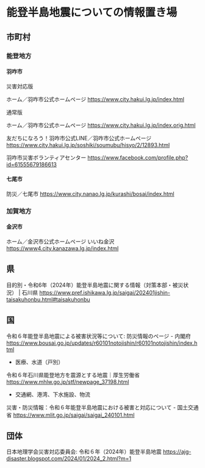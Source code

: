 # 能登半島地震についての情報置き場

## 市町村

### 能登地方

#### 羽咋市

災害対応版

ホーム／羽咋市公式ホームページ https://www.city.hakui.lg.jp/index.html

通常版

ホーム／羽咋市公式ホームページ https://www.city.hakui.lg.jp/index.orig.html


友だちになろう！羽咋市公式LINE／羽咋市公式ホームページ https://www.city.hakui.lg.jp/soshiki/soumubu/hisyo/2/12893.html


羽咋市災害ボランティアセンター
https://www.facebook.com/profile.php?id=61555679186613

#### 七尾市

防災／七尾市 https://www.city.nanao.lg.jp/kurashi/bosai/index.html


### 加賀地方

#### 金沢市

ホーム／金沢市公式ホームページ いいね金沢 https://www4.city.kanazawa.lg.jp/index.html


## 県

目的別・令和6年（2024年）能登半島地震に関する情報（対策本部・被災状況） | 石川県 https://www.pref.ishikawa.lg.jp/saigai/202401jishin-taisakuhonbu.html#taisakuhonbu


## 国

令和６年能登半島地震による被害状況等について: 防災情報のページ - 内閣府 https://www.bousai.go.jp/updates/r60101notojishin/r60101notojishin/index.html

- 医療、水道（戸別）

令和６年石川県能登地方を震源とする地震｜厚生労働省 https://www.mhlw.go.jp/stf/newpage_37198.html

- 交通網、港湾、下水施設、物流

災害・防災情報：令和６年能登半島地震における被害と対応について - 国土交通省 https://www.mlit.go.jp/saigai/saigai_240101.html



## 団体

日本地理学会災害対応委員会: 令和６年（2024年）能登半島地震 https://ajg-disaster.blogspot.com/2024/01/2024_2.html?m=1

